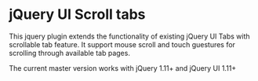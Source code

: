 # jQuery UI Scroll tabs

This jquery plugin extends the functionality of existing jQuery UI Tabs with scrollable tab feature. It support mouse scroll and touch guestures for scrolling through available tab pages.

The current master version works with jQuery 1.11+ and jQuery UI 1.11+
